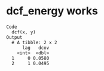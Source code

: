 # dcf_energy works

    Code
      dcf(x, y)
    Output
      # A tibble: 2 x 2
          lag   dcov
        <int>  <dbl>
      1     0 0.0580
      2     1 0.0495

